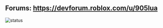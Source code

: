 
## Forums: https://devforum.roblox.com/u/905lua

![status](https://github-readme-stats.vercel.app/api?username=lzhang4672&count_private=true&show_icons=true&theme=synthwave)



